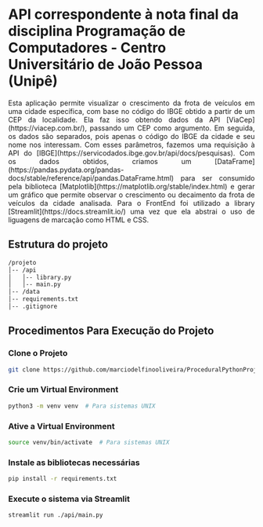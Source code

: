# API correspondente à nota final da disciplina Programação de Computadores - Centro Universitário de João Pessoa (Unipê)

<p align="justify">
Esta aplicação permite visualizar o crescimento da frota de veículos em uma cidade específica, com base no código do IBGE obtido a partir de um CEP da localidade. 
Ela faz isso obtendo dados da API [ViaCep](https://viacep.com.br/), passando um CEP como argumento. Em seguida, os dados são separados, pois apenas o código do IBGE da cidade e seu nome nos interessam. 
Com esses parâmetros, fazemos uma requisição à API do [IBGE](https://servicodados.ibge.gov.br/api/docs/pesquisas). Com os dados obtidos, criamos um [DataFrame](https://pandas.pydata.org/pandas-docs/stable/reference/api/pandas.DataFrame.html) para ser consumido pela biblioteca [Matplotlib](https://matplotlib.org/stable/index.html) e gerar um gráfico que permite observar o crescimento ou decaimento da frota de veículos da cidade analisada. Para o FrontEnd foi utilizado a library [Streamlit](https://docs.streamlit.io/) uma vez que ela abstrai o uso de liguagens de marcação como HTML e CSS.
</p>

## Estrutura do projeto
```bash
/projeto
│-- /api
│   │-- library.py
│   │-- main.py
│-- /data
│-- requirements.txt
│-- .gitignore
```

## Procedimentos Para Execução do Projeto

### Clone o Projeto
```bash
git clone https://github.com/marciodelfinooliveira/ProceduralPythonProject.git
```

### Crie um Virtual Environment
```bash
python3 -m venv venv  # Para sistemas UNIX
```

### Ative a Virtual Environment
```bash
source venv/bin/activate  # Para sistemas UNIX
```

### Instale as bibliotecas necessárias
```bash
pip install -r requirements.txt
```

### Execute o sistema via Streamlit
```bash
streamlit run ./api/main.py